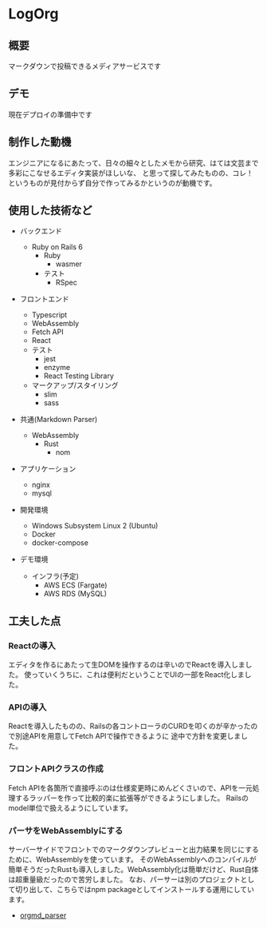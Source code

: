 # LogOrg

## 概要

 マークダウンで投稿できるメディアサービスです

## デモ

 現在デプロイの準備中です

## 制作した動機

 エンジニアになるにあたって、日々の細々としたメモから研究、はては文芸まで多彩にこなせるエディタ実装がほしいな、
と思って探してみたものの、コレ！というものが見付からず自分で作ってみるかというのが動機です。

## 使用した技術など

- バックエンド
  - Ruby on Rails 6
    - Ruby
      - wasmer
    - テスト
      - RSpec
- フロントエンド
  - Typescript
  - WebAssembly
  - Fetch API
  - React
  - テスト
    - jest
    - enzyme
    - React Testing Library
  - マークアップ/スタイリング
    - slim
    - sass
- 共通(Markdown Parser)
  - WebAssembly
    - Rust
      - nom
- アプリケーション
  - nginx
  - mysql

- 開発環境
  - Windows Subsystem Linux 2 (Ubuntu)
  - Docker
  - docker-compose

- デモ環境
  - インフラ(予定)
    - AWS ECS (Fargate)
    - AWS RDS (MySQL)

## 工夫した点

### Reactの導入

  エディタを作るにあたって生DOMを操作するのは辛いのでReactを導入しました。
  使っていくうちに、これは便利だということでUIの一部をReact化しました。

### APIの導入

  Reactを導入したものの、Railsの各コントローラのCURDを叩くのが辛かったので別途APIを用意してFetch APIで操作できるように
途中で方針を変更しました。

### フロントAPIクラスの作成

  Fetch APIを各箇所で直接呼ぶのは仕様変更時にめんどくさいので、APIを一元処理するラッパーを作って比較的楽に拡張等ができるようにしました。
  Railsのmodel単位で扱えるようにしています。

### パーサをWebAssemblyにする

  サーバーサイドでフロントでのマークダウンプレビューと出力結果を同じにするために、WebAssemblyを使っています。
  そのWebAssemblyへのコンパイルが簡単そうだったRustも導入しました。WebAssembly化は簡単だけど、Rust自体は超重量級だったので苦労しました。
  なお、パーサーは別のプロジェクトとして切り出して、こちらではnpm packageとしてインストールする運用にしています。
  - [orgmd_parser](https://github.com/okeysea/orgmd_parser)
